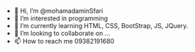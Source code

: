 - 👋 Hi, I’m @mohamadaminSfari
- 👀 I’m interested in programming
- 🌱 I’m currently learning HTML, CSS, BootStrap, JS, JQuery.
- 💞️ I’m looking to collaborate on ...
- 📫 How to reach me 09382191680

<!---
mohamadaminSfari/mohamadaminSfari is a ✨ special ✨ repository because its `README.md` (this file) appears on your GitHub profile.
You can click the Preview link to take a look at your changes.
--->
